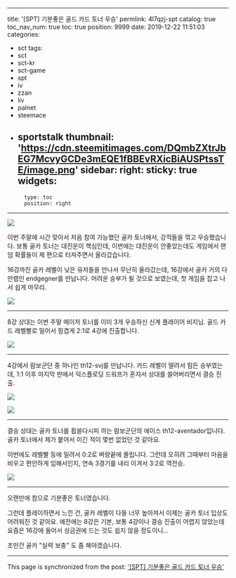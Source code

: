 
---
title: '[SPT] 기분좋은 골드 카드 토너 우승'
permlink: 4l7qzj-spt
catalog: true
toc_nav_num: true
toc: true
position: 9999
date: 2019-12-22 11:51:03
categories:
- sct
tags:
- sct
- sct-kr
- sct-game
- spt
- iv
- zzan
- liv
- palnet
- steemace
- sportstalk
thumbnail: 'https://cdn.steemitimages.com/DQmbZXtrJbEG7McvyGCDe3mEQE1fBBEvRXicBiAUSPtssTE/image.png'
sidebar:
    right:
        sticky: true
widgets:
    -
        type: toc
        position: right
---


![](https://cdn.steemitimages.com/DQmbZXtrJbEG7McvyGCDe3mEQE1fBBEvRXicBiAUSPtssTE/image.png)
<br>

이번 주말에 시간 맞아서 처음 참여 가능했던 골카 토너에서, 강적들을 꺾고 우승했습니다. 보통 골카 토너는 대진운이 핵심인데, 이번에는 대진운이 안좋았는데도 게임에서 랜덤 확률들이 제 편으로 터져주면서 올라갔습니다.

16강까진 골카 레벨이 낮은 유저들을 만나서 무난히 올라갔는데, 16강에서 골카 거의 다 만렙인 endgegner를 만납니다. 어려운 승부가 될 것으로 보였는데, 첫 게임을 잡고 나서 쉽게 마무리. 

![](https://cdn.steemitimages.com/DQmcXvVDYtfoAEDpk7MRZBdG4YLLwCYHwDNnBUogCoFGEEK/image.png)

---

8강 상대는 이번 주말 메이저 토너를 이미 3개 우승하신 신계 플레이어 비지님. 골드 카드 레벨빨로 밀어서 힘겹게 2:1로 4강에 진출합니다.

![](https://cdn.steemitimages.com/DQmUi7S3ZZ6XizmtXVREssoY5WpVH7Jjj6XFWokSw22nhTS/image.png)

---

4강에서 람보군단 중 하나인 th12-svj를 만납니다. 카드 레벨이 딸려서 힘든 승부였는데, 1:1 이후 마지막 판에서 익스플로딩 드워프가 혼자서 상대를 쓸어버리면서 결승 진출.

 ![](https://cdn.steemitimages.com/DQmaWYFJbJgNoGS6WdGazSZnoY9EWnxqrqU421VzLSWdzRw/image.png)

![](https://cdn.steemitimages.com/DQmdsvwoida5uFEWSDKs7CqwMSwxYY7UoA7d2sw2E6pE7fY/image.png)

---

결승 상대는 골카 토너를 휩쓸다시피 하는 람보군단의 에이스 th12-aventador입니다. 골카 토너에서 제가 붙어서 이긴 적이 몇번 없었던 것 같아요.

이번에도 레벨빨 등에 밀려서 0:2로 벼랑끝에 몰립니다. 그런데 오히려 그때부터 마음을 비우고 편안하게 임해서인지, 연속 3경기를 내리 이겨서 3:2로 역전승. 

![](https://cdn.steemitimages.com/DQmSngzHztzGTYC4JzYkjZEeG1t3EsxKWy9aVGUmCRn2uJF/image.png)
<br>

---

오랜만에 참으로 기분좋은 토너였습니다. 

그런데 플레이하면서 느낀 건, 골카 레벨이 다들 너무 높아져서 이제는 골카 토너 입상도 어려워진 것 같아요. 예전에는 8강은 기본, 보통 4강이나 결승 진출이 어렵지 않았는데 요즘은 16강에 들어서 상금권에 드는 것도 쉽지 않을 정도이니...

조만간 골카 "실력 보충" 도 좀 해야겠습니다.

- - -

This page is synchronized from the post: ['[SPT] 기분좋은 골드 카드 토너 우승'](https://steemit.com/@glory7/4l7qzj-spt)
